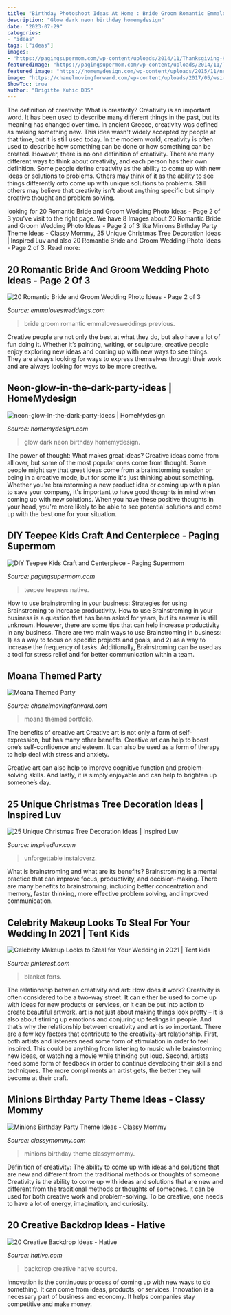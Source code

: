 ```yaml
---
title: "Birthday Photoshoot Ideas At Home : Bride Groom Romantic Emmalovesweddings Previous"
description: "Glow dark neon birthday homemydesign"
date: "2023-07-29"
categories:
- "ideas"
tags: ["ideas"]
images:
- "https://pagingsupermom.com/wp-content/uploads/2014/11/Thanksgiving-Kids-Table-Ideas-2.jpg"
featuredImage: "https://pagingsupermom.com/wp-content/uploads/2014/11/Thanksgiving-Kids-Table-Ideas-2.jpg"
featured_image: "https://homemydesign.com/wp-content/uploads/2015/11/neon-glow-in-the-dark-party-ideas.jpg"
image: "https://chanelmovingforward.com/wp-content/uploads/2017/05/wsi-imageoptim-moana-punch.jpg"
ShowToc: true
author: "Brigitte Kuhic DDS"
---
```



The definition of creativity: What is creativity?
Creativity is an important word. It has been used to describe many different things in the past, but its meaning has changed over time. In ancient Greece, creativity was defined as making something new. This idea wasn't widely accepted by people at that time, but it is still used today. In the modern world, creativity is often used to describe how something can be done or how something can be created. However, there is no one definition of creativity. There are many different ways to think about creativity, and each person has their own definition. Some people define creativity as the ability to come up with new ideas or solutions to problems. Others may think of it as the ability to see things differently orto come up with unique solutions to problems. Still others may believe that creativity isn't about anything specific but simply creative thought and problem solving.

	

		
looking for 20 Romantic Bride and Groom Wedding Photo Ideas - Page 2 of 3 you've visit to the right page. We have 8 Images about 20 Romantic Bride and Groom Wedding Photo Ideas - Page 2 of 3 like Minions Birthday Party Theme Ideas - Classy Mommy, 25 Unique Christmas Tree Decoration Ideas | Inspired Luv and also 20 Romantic Bride and Groom Wedding Photo Ideas - Page 2 of 3. Read more:
		
    
## 20 Romantic Bride And Groom Wedding Photo Ideas - Page 2 Of 3

<img loading=lazy src="http://emmalovesweddings.com/wp-content/uploads/2017/11/bride-and-groom-attires-wedding-photo-ideas.jpg" onerror="this.onerror=null;this.src='https://tse2.mm.bing.net/th?id=OIP.PmQCeQV68bG45mgH588q6wHaLH&amp;pid=15.1';" alt="20 Romantic Bride and Groom Wedding Photo Ideas - Page 2 of 3">

_Source: emmalovesweddings.com_

>bride groom romantic emmalovesweddings previous. 

	

Creative people are not only the best at what they do, but also have a lot of fun doing it. Whether it’s painting, writing, or sculpture, creative people enjoy exploring new ideas and coming up with new ways to see things. They are always looking for ways to express themselves through their work and are always looking for ways to be more creative.

    
## Neon-glow-in-the-dark-party-ideas | HomeMydesign

<img loading=lazy src="https://homemydesign.com/wp-content/uploads/2015/11/neon-glow-in-the-dark-party-ideas.jpg" onerror="this.onerror=null;this.src='https://tse3.mm.bing.net/th?id=OIP.qBEUJTas9tEi29L8M3oPAQHaMa&amp;pid=15.1';" alt="neon-glow-in-the-dark-party-ideas | HomeMydesign">

_Source: homemydesign.com_

>glow dark neon birthday homemydesign. 

	

The power of thought: What makes great ideas?
Creative ideas come from all over, but some of the most popular ones come from thought. Some people might say that great ideas come from a brainstorming session or being in a creative mode, but for some it's just thinking about something. Whether you're brainstorming a new product idea or coming up with a plan to save your company, it's important to have good thoughts in mind when coming up with new solutions. When you have these positive thoughts in your head, you're more likely to be able to see potential solutions and come up with the best one for your situation.

    
## DIY Teepee Kids Craft And Centerpiece - Paging Supermom

<img loading=lazy src="https://pagingsupermom.com/wp-content/uploads/2014/11/Thanksgiving-Kids-Table-Ideas-2.jpg" onerror="this.onerror=null;this.src='https://tse4.mm.bing.net/th?id=OIP.Cdz-oaYxQJ1J_ZS0DRz8cgHaLN&amp;pid=15.1';" alt="DIY Teepee Kids Craft and Centerpiece - Paging Supermom">

_Source: pagingsupermom.com_

>teepee teepees native. 

	

How to use brainstroming in your business: Strategies for using Brainstroming to increase productivity.
How to use Brainstroming in your business is a question that has been asked for years, but its answer is still unknown. However, there are some tips that can help increase productivity in any business. 
There are two main ways to use Brainstroming in business: 1) as a way to focus on specific projects and goals, and 2) as a way to increase the frequency of tasks. Additionally, Brainstroming can be used as a tool for stress relief and for better communication within a team.

    
## Moana Themed Party

<img loading=lazy src="https://chanelmovingforward.com/wp-content/uploads/2017/05/wsi-imageoptim-moana-punch.jpg" onerror="this.onerror=null;this.src='https://tse3.mm.bing.net/th?id=OIP.c5P2UzIsIUlQCOIQ45LwxQHaLL&amp;pid=15.1';" alt="Moana Themed Party">

_Source: chanelmovingforward.com_

>moana themed portfolio. 

	

The benefits of creative art
Creative art is not only a form of self-expression, but has many other benefits.
Creative art can help to boost one’s self-confidence and esteem. It can also be used as a form of therapy to help deal with stress and anxiety.

Creative art can also help to improve cognitive function and problem-solving skills. And lastly, it is simply enjoyable and can help to brighten up someone’s day.

    
## 25 Unique Christmas Tree Decoration Ideas | Inspired Luv

<img loading=lazy src="https://www.inspiredluv.com/wp-content/uploads/2016/10/20-Charming-Christmas-Tree-Decorating-Ideas.jpg" onerror="this.onerror=null;this.src='https://tse1.mm.bing.net/th?id=OIP._Rmz5Xwa8QFUVB7iGhmXSgHaLD&amp;pid=15.1';" alt="25 Unique Christmas Tree Decoration Ideas | Inspired Luv">

_Source: inspiredluv.com_

>unforgettable instaloverz. 

	

What is brainstroming and what are its benefits?
Brainstroming is a mental practice that can improve focus, productivity, and decision-making. There are many benefits to brainstroming, including better concentration and memory, faster thinking, more effective problem solving, and improved communication.

    
## Celebrity Makeup Looks To Steal For Your Wedding In 2021 | Tent Kids

<img loading=lazy src="https://i.pinimg.com/736x/7e/ec/37/7eec3766de286974acfa5406cafc3904.jpg" onerror="this.onerror=null;this.src='https://tse4.mm.bing.net/th?id=OIP.iOy2EMrlQvQhBgY0KaNN9QHaJ3&amp;pid=15.1';" alt="Celebrity Makeup Looks to Steal for Your Wedding in 2021 | Tent kids">

_Source: pinterest.com_

>blanket forts. 

	

The relationship between creativity and art: How does it work?
Creativity is often considered to be a two-way street. It can either be used to come up with ideas for new products or services, or it can be put into action to create beautiful artwork. art is not just about making things look pretty – it is also about stirring up emotions and conjuring up feelings in people. And that’s why the relationship between creativity and art is so important.
There are a few key factors that contribute to the creativity-art relationship. First, both artists and listeners need some form of stimulation in order to feel inspired. This could be anything from listening to music while brainstorming new ideas, or watching a movie while thinking out loud. Second, artists need some form of feedback in order to continue developing their skills and techniques. The more compliments an artist gets, the better they will become at their craft.

    
## Minions Birthday Party Theme Ideas - Classy Mommy

<img loading=lazy src="https://classymommy.com/wp-content/uploads/2015/08/IMG_0338.jpg" onerror="this.onerror=null;this.src='https://tse3.mm.bing.net/th?id=OIP.h1rVCe32MWrHIlG6QhjfZgHaFj&amp;pid=15.1';" alt="Minions Birthday Party Theme Ideas - Classy Mommy">

_Source: classymommy.com_

>minions birthday theme classymommy. 

	

Definition of creativity: The ability to come up with ideas and solutions that are new and different from the traditional methods or thoughts of someone
Creativity is the ability to come up with ideas and solutions that are new and different from the traditional methods or thoughts of someones. It can be used for both creative work and problem-solving. To be creative, one needs to have a lot of energy, imagination, and curiosity.

    
## 20 Creative Backdrop Ideas - Hative

<img loading=lazy src="https://hative.com/wp-content/uploads/2014/12/backdrop-ideas/19-creative-backdrop-ideas.jpg" onerror="this.onerror=null;this.src='https://tse1.mm.bing.net/th?id=OIP.TV11iFz-wHivhmylYNRbAAHaLH&amp;pid=15.1';" alt="20 Creative Backdrop Ideas - Hative">

_Source: hative.com_

>backdrop creative hative source. 

	

Innovation is the continuous process of coming up with new ways to do something. It can come from ideas, products, or services. Innovation is a necessary part of business and economy. It helps companies stay competitive and make money.

